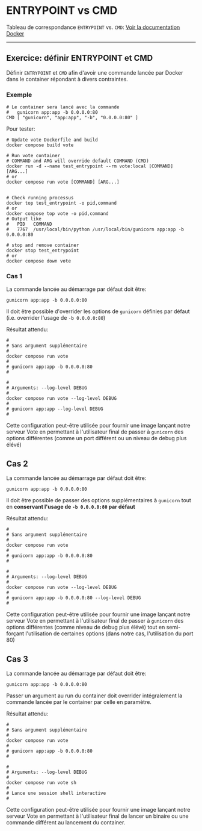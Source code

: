 # ENTRYPOINT vs CMD

Tableau de correspondance `ENTRYPOINT` vs. `CMD`: [Voir la documentation Docker](https://docs.docker.com/engine/reference/builder/#understand-how-cmd-and-entrypoint-interact)

---

## Exercice: définir ENTRYPOINT et CMD

Définir `ENTRYPOINT` et `CMD` afin d'avoir une commande lancée par Docker dans le container répondant à divers contraintes.

### Exemple

```
# Le container sera lancé avec la commande
#   gunicorn app:app -b 0.0.0.0:80
CMD [ "gunicorn", "app:app", "-b", "0.0.0.0:80" ]
```

Pour tester:

```
# Update vote Dockerfile and build
docker compose build vote

# Run vote container
# COMMAND and ARG will override default COMMAND (CMD)
docker run -d --name test_entrypoint --rm vote:local [COMMAND] [ARG...]
# or
docker compose run vote [COMMAND] [ARG...]


# Check running processus
docker top test_entrypoint -o pid,command
# or
docker compose top vote -o pid,command
# Output like
#   PID   COMMAND
#   7767  /usr/local/bin/python /usr/local/bin/gunicorn app:app -b 0.0.0.0:80

# stop and remove container
docker stop test_entrypoint
# or
docker compose down vote
```

### Cas 1

La commande lancée au démarrage par défaut doit être:

```
gunicorn app:app -b 0.0.0.0:80
```

Il doit être possible d'overrider les options de `gunicorn` définies par défaut (i.e. overrider l'usage de `-b 0.0.0.0:80`)

Résultat attendu:

```
#
# Sans argument supplémentaire
#
docker compose run vote
#
# gunicorn app:app -b 0.0.0.0:80
#

#
# Arguments: --log-level DEBUG
#
docker compose run vote --log-level DEBUG
#
# gunicorn app:app --log-level DEBUG
#
```

Cette configuration peut-être utilisée pour fournir une image lançant notre serveur Vote en permettant à l'utilisateur final de passer à `gunicorn` des options différentes (comme un port différent ou un niveau de debug plus élévé)

## Cas 2

La commande lancée au démarrage par défaut doit être:
```
gunicorn app:app -b 0.0.0.0:80
```

Il doit être possible de passer des options supplémentaires à `gunicorn` tout en **conservant l'usage de `-b 0.0.0.0:80` par défaut**

Résultat attendu:

```
#
# Sans argument supplémentaire
#
docker compose run vote
#
# gunicorn app:app -b 0.0.0.0:80
#

#
# Arguments: --log-level DEBUG
#
docker compose run vote --log-level DEBUG
#
# gunicorn app:app -b 0.0.0.0:80 --log-level DEBUG
#
```

Cette configuration peut-être utilisée pour fournir une image lançant notre serveur Vote en permettant à l'utilisateur final de passer à `gunicorn` des options différentes (comme niveau de debug plus élévé) tout en semi-forçant l'utilisation de certaines options (dans notre cas, l'utilisation du port 80)

## Cas 3

La commande lancée au démarrage par défaut doit être:

```
gunicorn app:app -b 0.0.0.0:80
```

Passer un argument au run du container doit overrider intégralement la commande lancée par le container par celle en paramètre.

Résultat attendu:

```
#
# Sans argument supplémentaire
#
docker compose run vote
#
# gunicorn app:app -b 0.0.0.0:80
#

#
# Arguments: --log-level DEBUG
#
docker compose run vote sh
#
# Lance une session shell interactive
#
```

Cette configuration peut-être utilisée pour fournir une image lançant notre serveur Vote en permettant à l'utilisateur final de lancer un binaire ou une commande différent au lancement du container.
